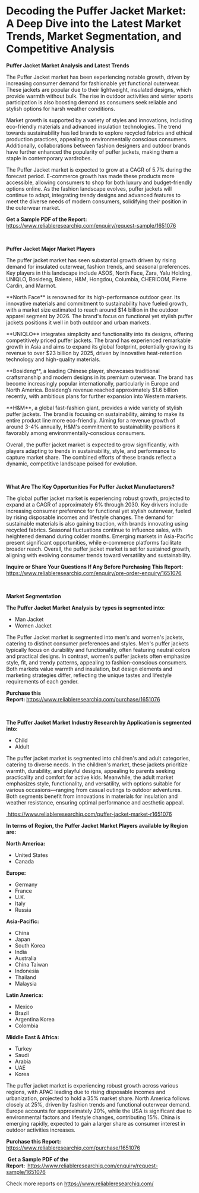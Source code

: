 <p><h1>Decoding the Puffer Jacket Market: A Deep Dive into the Latest Market Trends, Market Segmentation, and Competitive Analysis</h1></p><p><strong>Puffer Jacket Market Analysis and Latest Trends</strong></p>
<p><p>The Puffer Jacket market has been experiencing notable growth, driven by increasing consumer demand for fashionable yet functional outerwear. These jackets are popular due to their lightweight, insulated designs, which provide warmth without bulk. The rise in outdoor activities and winter sports participation is also boosting demand as consumers seek reliable and stylish options for harsh weather conditions.</p><p>Market growth is supported by a variety of styles and innovations, including eco-friendly materials and advanced insulation technologies. The trend towards sustainability has led brands to explore recycled fabrics and ethical production practices, appealing to environmentally conscious consumers. Additionally, collaborations between fashion designers and outdoor brands have further enhanced the popularity of puffer jackets, making them a staple in contemporary wardrobes.</p><p>The Puffer Jacket market is expected to grow at a CAGR of 5.7% during the forecast period. E-commerce growth has made these products more accessible, allowing consumers to shop for both luxury and budget-friendly options online. As the fashion landscape evolves, puffer jackets will continue to adapt, integrating trendy designs and advanced features to meet the diverse needs of modern consumers, solidifying their position in the outerwear market.</p></p>
<p><strong>Get a Sample PDF of the Report:&nbsp;</strong> <a href="https://www.reliableresearchiq.com/enquiry/request-sample/1651076?utm_campaign=2257&utm_medium=2&utm_source=Github&utm_content=ia&utm_term=06022025&utm_id=puffer-jacket">https://www.reliableresearchiq.com/enquiry/request-sample/1651076</a></p>
<p>&nbsp;</p>
<p><strong>Puffer Jacket Major Market Players</strong></p>
<p><p>The puffer jacket market has seen substantial growth driven by rising demand for insulated outerwear, fashion trends, and seasonal preferences. Key players in this landscape include ASOS, North Face, Zara, Yalu Holding, UNIQLO, Bosideng, Baleno, H&M, Hongdou, Columbia, CHERICOM, Pierre Cardin, and Marmot.</p><p>**North Face** is renowned for its high-performance outdoor gear. Its innovative materials and commitment to sustainability have fueled growth, with a market size estimated to reach around $14 billion in the outdoor apparel segment by 2026. The brand's focus on functional yet stylish puffer jackets positions it well in both outdoor and urban markets.</p><p>**UNIQLO** integrates simplicity and functionality into its designs, offering competitively priced puffer jackets. The brand has experienced remarkable growth in Asia and aims to expand its global footprint, potentially growing its revenue to over $23 billion by 2025, driven by innovative heat-retention technology and high-quality materials.</p><p>**Bosideng**, a leading Chinese player, showcases traditional craftsmanship and modern designs in its premium outerwear. The brand has become increasingly popular internationally, particularly in Europe and North America. Bosideng’s revenue reached approximately $1.6 billion recently, with ambitious plans for further expansion into Western markets.</p><p>**H&M**, a global fast-fashion giant, provides a wide variety of stylish puffer jackets. The brand is focusing on sustainability, aiming to make its entire product line more eco-friendly. Aiming for a revenue growth of around 3-4% annually, H&M's commitment to sustainability positions it favorably among environmentally-conscious consumers.</p><p>Overall, the puffer jacket market is expected to grow significantly, with players adapting to trends in sustainability, style, and performance to capture market share. The combined efforts of these brands reflect a dynamic, competitive landscape poised for evolution.</p></p>
<p>&nbsp;</p>
<p><strong>What Are The Key Opportunities For Puffer Jacket Manufacturers?</strong></p>
<p><p>The global puffer jacket market is experiencing robust growth, projected to expand at a CAGR of approximately 6% through 2030. Key drivers include increasing consumer preference for functional yet stylish outerwear, fueled by rising disposable incomes and lifestyle changes. The demand for sustainable materials is also gaining traction, with brands innovating using recycled fabrics. Seasonal fluctuations continue to influence sales, with heightened demand during colder months. Emerging markets in Asia-Pacific present significant opportunities, while e-commerce platforms facilitate broader reach. Overall, the puffer jacket market is set for sustained growth, aligning with evolving consumer trends toward versatility and sustainability.</p></p>
<p><strong>Inquire or Share Your Questions If Any Before Purchasing This Report:</strong> <a href="https://www.reliableresearchiq.com/enquiry/pre-order-enquiry/1651076?utm_campaign=2257&utm_medium=2&utm_source=Github&utm_content=ia&utm_term=06022025&utm_id=puffer-jacket">https://www.reliableresearchiq.com/enquiry/pre-order-enquiry/1651076</a></p>
<p>&nbsp;</p>
<p><strong>Market Segmentation</strong></p>
<p><strong>The Puffer Jacket Market Analysis by types is segmented into:</strong></p>
<p><ul><li>Man Jacket</li><li>Women Jacket</li></ul></p>
<p><p>The Puffer Jacket market is segmented into men's and women's jackets, catering to distinct consumer preferences and styles. Men's puffer jackets typically focus on durability and functionality, often featuring neutral colors and practical designs. In contrast, women's puffer jackets often emphasize style, fit, and trendy patterns, appealing to fashion-conscious consumers. Both markets value warmth and insulation, but design elements and marketing strategies differ, reflecting the unique tastes and lifestyle requirements of each gender.</p></p>
<p><strong>Purchase this Report:&nbsp;</strong><a href="https://www.reliableresearchiq.com/purchase/1651076?utm_campaign=2257&utm_medium=2&utm_source=Github&utm_content=ia&utm_term=06022025&utm_id=puffer-jacket">https://www.reliableresearchiq.com/purchase/1651076</a></p>
<p>&nbsp;</p>
<p><strong>The Puffer Jacket Market Industry Research by Application is segmented into:</strong></p>
<p><ul><li>Child</li><li>Aldult</li></ul></p>
<p><p>The puffer jacket market is segmented into children's and adult categories, catering to diverse needs. In the children's market, these jackets prioritize warmth, durability, and playful designs, appealing to parents seeking practicality and comfort for active kids. Meanwhile, the adult market emphasizes style, functionality, and versatility, with options suitable for various occasions—ranging from casual outings to outdoor adventures. Both segments benefit from innovations in materials for insulation and weather resistance, ensuring optimal performance and aesthetic appeal.</p></p>
<p><a href="https://www.reliableresearchiq.com/puffer-jacket-market-r1651076?utm_campaign=2257&utm_medium=2&utm_source=Github&utm_content=ia&utm_term=06022025&utm_id=puffer-jacket">&nbsp;https://www.reliableresearchiq.com/puffer-jacket-market-r1651076</a></p>
<p><strong>In terms of Region, the Puffer Jacket Market Players available by Region are:</strong></p>
<p>
    <p> <strong> North America: </strong>
        <ul>
            <li>United States</li>
            <li>Canada</li>
        </ul>
        </p> 
    <p> <strong> Europe: </strong>
        <ul>
            <li>Germany</li>
            <li>France</li>
            <li>U.K.</li>
            <li>Italy</li>
            <li>Russia</li>
        </ul>
        </p> 
    <p> <strong> Asia-Pacific: </strong>
        <ul>
            <li>China</li>
            <li>Japan</li>
            <li>South Korea</li>
            <li>India</li>
            <li>Australia</li>
            <li>China Taiwan</li>
            <li>Indonesia</li>
            <li>Thailand</li>
            <li>Malaysia</li>
        </ul>
        </p> 
    <p> <strong> Latin America: </strong>
        <ul>
            <li>Mexico</li>
            <li>Brazil</li>
            <li>Argentina Korea</li>
            <li>Colombia</li>
        </ul>
        </p> 
    <p> <strong> Middle East & Africa: </strong>
        <ul>
            <li>Turkey</li>
            <li>Saudi</li>
            <li>Arabia</li>
            <li>UAE</li>
            <li>Korea</li>
        </ul>
    </p>
    </p>
<p><p>The puffer jacket market is experiencing robust growth across various regions, with APAC leading due to rising disposable incomes and urbanization, projected to hold a 35% market share. North America follows closely at 25%, driven by fashion trends and functional outerwear demand. Europe accounts for approximately 20%, while the USA is significant due to environmental factors and lifestyle changes, contributing 15%. China is emerging rapidly, expected to gain a larger share as consumer interest in outdoor activities increases.</p></p>
<p><strong>Purchase this Report: </strong><a href="https://www.reliableresearchiq.com/purchase/1651076?utm_campaign=2257&utm_medium=2&utm_source=Github&utm_content=ia&utm_term=06022025&utm_id=puffer-jacket">https://www.reliableresearchiq.com/purchase/1651076</a></p>
<p>&nbsp;<strong>Get a Sample PDF of the Report:&nbsp;&nbsp;</strong><a href="https://www.reliableresearchiq.com/enquiry/request-sample/1651076?utm_campaign=2257&utm_medium=2&utm_source=Github&utm_content=ia&utm_term=06022025&utm_id=puffer-jacket">https://www.reliableresearchiq.com/enquiry/request-sample/1651076</a></p>
<p><strong></strong></p>
<p>Check more reports on <a href="https://www.reliableresearchiq.com/?utm_campaign=2257&utm_medium=2&utm_source=Github&utm_content=ia&utm_term=06022025&utm_id=puffer-jacket">https://www.reliableresearchiq.com/</a></p>